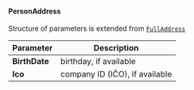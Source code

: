 #### PersonAddress
Structure of parameters is extended from [`FullAddress`](#FullAddress)

| Parameter | Description |
| ----------- | ----------- |
| **BirthDate** | birthday, if available |
| **Ico** | company ID (IČO), if available |